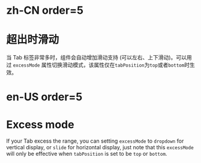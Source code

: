 # zh-CN order=5

# 超出时滑动

当 Tab 标签非常多时，组件会自动增加滑动支持 (可以左右、上下滑动)。可以用过 `excessMode` 属性切换滑动模式，该属性仅在`tabPosition`为`top`或者`bottom`时生效。

# en-US order=5

# Excess mode

If your Tab excess the range, you can setting `excessMode` to `dropdown` for vertical display, or `slide` for horizontal display, just note that this `excessMode` will only be effective when `tabPosition` is set to be `top` or `bottom`.
